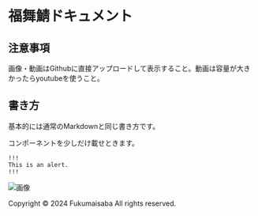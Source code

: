 # 福舞鯖ドキュメント
## 注意事項
画像・動画はGithubに直接アップロードして表示すること。動画は容量が大きかったらyoutubeを使うこと。

## 書き方

基本的には通常のMarkdownと同じ書き方です。

コンポーネントを少しだけ載せときます。
```
!!!
This is an alert.
!!!
```
![画像](https://cdn.discordapp.com/attachments/1030800241416470558/1202591740259860480/image.png)

Copyright © 2024 Fukumaisaba All rights reserved.
